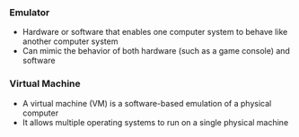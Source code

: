 ### Emulator
- Hardware or software that enables one computer system to behave like another computer system
- Can mimic the behavior of both hardware (such as a game console) and software

### Virtual Machine
- A virtual machine (VM) is a software-based emulation of a physical computer
- It allows multiple operating systems to run on a single physical machine